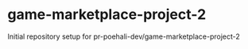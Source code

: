 # game-marketplace-project-2

Initial repository setup for pr-poehali-dev/game-marketplace-project-2